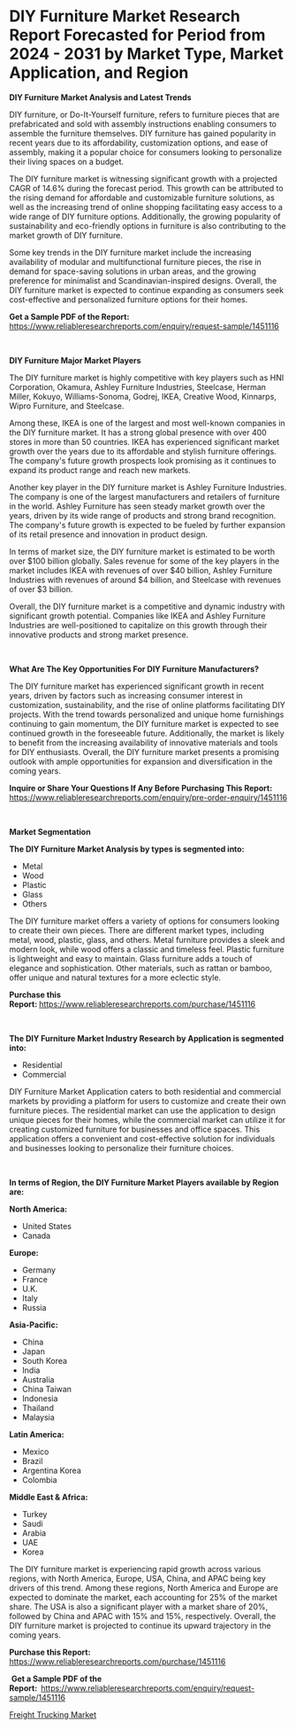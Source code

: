 <p><h1>DIY Furniture Market Research Report Forecasted for Period from 2024 -  2031 by Market Type, Market Application, and Region</h1></p><p><strong>DIY Furniture Market Analysis and Latest Trends</strong></p>
<p><p>DIY furniture, or Do-It-Yourself furniture, refers to furniture pieces that are prefabricated and sold with assembly instructions enabling consumers to assemble the furniture themselves. DIY furniture has gained popularity in recent years due to its affordability, customization options, and ease of assembly, making it a popular choice for consumers looking to personalize their living spaces on a budget.</p><p>The DIY furniture market is witnessing significant growth with a projected CAGR of 14.6% during the forecast period. This growth can be attributed to the rising demand for affordable and customizable furniture solutions, as well as the increasing trend of online shopping facilitating easy access to a wide range of DIY furniture options. Additionally, the growing popularity of sustainability and eco-friendly options in furniture is also contributing to the market growth of DIY furniture.</p><p>Some key trends in the DIY furniture market include the increasing availability of modular and multifunctional furniture pieces, the rise in demand for space-saving solutions in urban areas, and the growing preference for minimalist and Scandinavian-inspired designs. Overall, the DIY furniture market is expected to continue expanding as consumers seek cost-effective and personalized furniture options for their homes.</p></p>
<p><strong>Get a Sample PDF of the Report:&nbsp;</strong> <a href="https://www.reliableresearchreports.com/enquiry/request-sample/1451116">https://www.reliableresearchreports.com/enquiry/request-sample/1451116</a></p>
<p>&nbsp;</p>
<p><strong>DIY Furniture Major Market Players</strong></p>
<p><p>The DIY furniture market is highly competitive with key players such as HNI Corporation, Okamura, Ashley Furniture Industries, Steelcase, Herman Miller, Kokuyo, Williams-Sonoma, Godrej, IKEA, Creative Wood, Kinnarps, Wipro Furniture, and Steelcase. </p><p>Among these, IKEA is one of the largest and most well-known companies in the DIY furniture market. It has a strong global presence with over 400 stores in more than 50 countries. IKEA has experienced significant market growth over the years due to its affordable and stylish furniture offerings. The company's future growth prospects look promising as it continues to expand its product range and reach new markets.</p><p>Another key player in the DIY furniture market is Ashley Furniture Industries. The company is one of the largest manufacturers and retailers of furniture in the world. Ashley Furniture has seen steady market growth over the years, driven by its wide range of products and strong brand recognition. The company's future growth is expected to be fueled by further expansion of its retail presence and innovation in product design.</p><p>In terms of market size, the DIY furniture market is estimated to be worth over $100 billion globally. Sales revenue for some of the key players in the market includes IKEA with revenues of over $40 billion, Ashley Furniture Industries with revenues of around $4 billion, and Steelcase with revenues of over $3 billion.</p><p>Overall, the DIY furniture market is a competitive and dynamic industry with significant growth potential. Companies like IKEA and Ashley Furniture Industries are well-positioned to capitalize on this growth through their innovative products and strong market presence.</p></p>
<p>&nbsp;</p>
<p><strong>What Are The Key Opportunities For DIY Furniture Manufacturers?</strong></p>
<p><p>The DIY furniture market has experienced significant growth in recent years, driven by factors such as increasing consumer interest in customization, sustainability, and the rise of online platforms facilitating DIY projects. With the trend towards personalized and unique home furnishings continuing to gain momentum, the DIY furniture market is expected to see continued growth in the foreseeable future. Additionally, the market is likely to benefit from the increasing availability of innovative materials and tools for DIY enthusiasts. Overall, the DIY furniture market presents a promising outlook with ample opportunities for expansion and diversification in the coming years.</p></p>
<p><strong>Inquire or Share Your Questions If Any Before Purchasing This Report:</strong> <a href="https://www.reliableresearchreports.com/enquiry/pre-order-enquiry/1451116">https://www.reliableresearchreports.com/enquiry/pre-order-enquiry/1451116</a></p>
<p>&nbsp;</p>
<p><strong>Market Segmentation</strong></p>
<p><strong>The DIY Furniture Market Analysis by types is segmented into:</strong></p>
<p><ul><li>Metal</li><li>Wood</li><li>Plastic</li><li>Glass</li><li>Others</li></ul></p>
<p><p>The DIY furniture market offers a variety of options for consumers looking to create their own pieces. There are different market types, including metal, wood, plastic, glass, and others. Metal furniture provides a sleek and modern look, while wood offers a classic and timeless feel. Plastic furniture is lightweight and easy to maintain. Glass furniture adds a touch of elegance and sophistication. Other materials, such as rattan or bamboo, offer unique and natural textures for a more eclectic style.</p></p>
<p><strong>Purchase this Report:&nbsp;</strong><a href="https://www.reliableresearchreports.com/purchase/1451116">https://www.reliableresearchreports.com/purchase/1451116</a></p>
<p>&nbsp;</p>
<p><strong>The DIY Furniture Market Industry Research by Application is segmented into:</strong></p>
<p><ul><li>Residential</li><li>Commercial</li></ul></p>
<p><p>DIY Furniture Market Application caters to both residential and commercial markets by providing a platform for users to customize and create their own furniture pieces. The residential market can use the application to design unique pieces for their homes, while the commercial market can utilize it for creating customized furniture for businesses and office spaces. This application offers a convenient and cost-effective solution for individuals and businesses looking to personalize their furniture choices.</p></p>
<p>&nbsp;</p>
<p><strong>In terms of Region, the DIY Furniture Market Players available by Region are:</strong></p>
<p>
    <p> <strong> North America: </strong>
        <ul>
            <li>United States</li>
            <li>Canada</li>
        </ul>
        </p> 
    <p> <strong> Europe: </strong>
        <ul>
            <li>Germany</li>
            <li>France</li>
            <li>U.K.</li>
            <li>Italy</li>
            <li>Russia</li>
        </ul>
        </p> 
    <p> <strong> Asia-Pacific: </strong>
        <ul>
            <li>China</li>
            <li>Japan</li>
            <li>South Korea</li>
            <li>India</li>
            <li>Australia</li>
            <li>China Taiwan</li>
            <li>Indonesia</li>
            <li>Thailand</li>
            <li>Malaysia</li>
        </ul>
        </p> 
    <p> <strong> Latin America: </strong>
        <ul>
            <li>Mexico</li>
            <li>Brazil</li>
            <li>Argentina Korea</li>
            <li>Colombia</li>
        </ul>
        </p> 
    <p> <strong> Middle East & Africa: </strong>
        <ul>
            <li>Turkey</li>
            <li>Saudi</li>
            <li>Arabia</li>
            <li>UAE</li>
            <li>Korea</li>
        </ul>
    </p>
    </p>
<p><p>The DIY furniture market is experiencing rapid growth across various regions, with North America, Europe, USA, China, and APAC being key drivers of this trend. Among these regions, North America and Europe are expected to dominate the market, each accounting for 25% of the market share. The USA is also a significant player with a market share of 20%, followed by China and APAC with 15% and 15%, respectively. Overall, the DIY furniture market is projected to continue its upward trajectory in the coming years.</p></p>
<p><strong>Purchase this Report: </strong><a href="https://www.reliableresearchreports.com/purchase/1451116">https://www.reliableresearchreports.com/purchase/1451116</a></p>
<p>&nbsp;<strong>Get a Sample PDF of the Report:&nbsp;&nbsp;</strong><a href="https://www.reliableresearchreports.com/enquiry/request-sample/1451116">https://www.reliableresearchreports.com/enquiry/request-sample/1451116</a></p>
<p><strong></strong></p>
<p><p><a href="https://meowing-lemming-dd3.notion.site/Freight-Trucking-Market-Size-and-Examines-its-Market-Scope-with-a-Primary-Focus-on-Growth-Opportun-5d3d90f9ed744fefaa639497d6ad7e26">Freight Trucking Market</a></p></p>